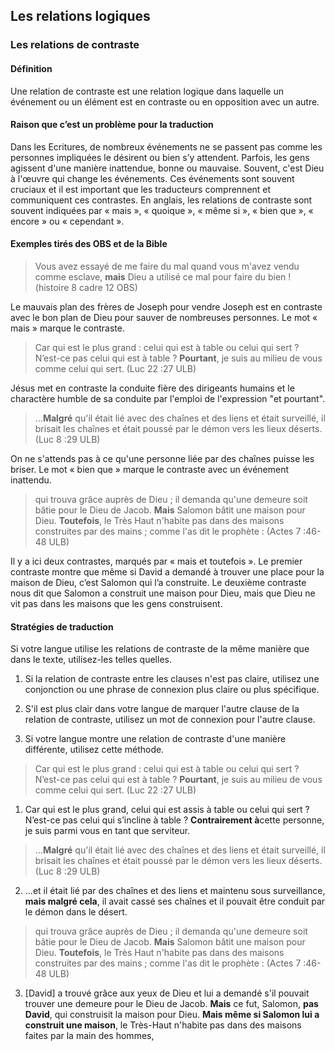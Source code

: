
## Les relations logiques


### Les relations de contraste


#### Définition

Une relation de contraste est une relation logique dans laquelle un événement ou un élément est en contraste ou en opposition avec un autre.


#### Raison que c’est un problème pour la traduction

Dans les Ecritures, de nombreux événements ne se passent pas comme les personnes impliquées le désirent ou bien s’y attendent. Parfois, les gens agissent d'une manière inattendue, bonne ou mauvaise. Souvent, c'est Dieu à l'œuvre qui change les événements. Ces événements sont souvent cruciaux et il est important que les traducteurs comprennent et communiquent ces contrastes. En anglais, les relations de contraste sont souvent indiquées par « mais », « quoique », « même si », « bien que », « encore » ou « cependant ».


#### Exemples tirés des OBS et de la Bible

> Vous avez essayé de me faire du mal quand vous m'avez vendu comme esclave, **mais** Dieu a utilisé ce mal pour faire du bien ! (histoire 8 cadre 12 OBS)

Le mauvais plan des frères de Joseph pour vendre Joseph est en contraste avec le bon plan de Dieu pour sauver de nombreuses personnes. Le mot « mais » marque le contraste.

> Car qui est le plus grand : celui qui est à table ou celui qui sert ? N’est-ce pas celui qui est à table ? **Pourtant**, je suis au milieu de vous comme celui qui sert. (Luc 22 :27 ULB)

Jésus met en contraste la conduite fière des dirigeants humains et le charactère humble de sa conduite par l'emploi de l'expression "et pourtant".

> …**Malgré** qu'il était lié avec des chaînes et des liens et était surveillé, il brisait les chaînes et était poussé par le démon vers les lieux déserts. (Luc 8 :29 ULB)

On ne s'attends pas à ce qu'une personne liée par des chaînes puisse les briser. Le mot « bien que » marque le contraste avec un événement inattendu.

> qui trouva grâce auprès de Dieu ; il demanda qu'une demeure soit bâtie pour le Dieu de Jacob. **Mais** Salomon bâtit  une maison pour Dieu. **Toutefois**, le Très Haut n'habite pas dans des maisons construites par des mains ; comme l'as dit le prophète : (Actes 7 :46-48 ULB)

Il y a ici deux contrastes, marqués par « mais et toutefois ». Le premier contraste montre que même si David a demandé à trouver une place pour la maison de Dieu, c’est Salomon qui l’a construite. Le deuxième contraste nous dit que Salomon a construit une maison pour Dieu, mais que Dieu ne vit pas dans les maisons que les gens construisent.


#### Stratégies de traduction

Si votre langue utilise les relations de contraste de la même manière que dans le texte, utilisez-les telles quelles.

1. Si la relation de contraste entre les clauses n'est pas claire, utilisez une conjonction ou une phrase de connexion plus claire ou plus spécifique.

2. S'il est plus clair dans votre langue de marquer l'autre clause de la relation de contraste, utilisez un mot de connexion pour l'autre clause.

3. Si votre langue montre une relation de contraste d'une manière différente, utilisez cette méthode.

> Car qui est le plus grand : celui qui est à table ou celui qui sert ? N’est-ce pas celui qui est à table ? **Pourtant**, je suis au milieu de vous comme celui qui sert. (Luc 22 :27 ULB)

1. Car qui est le plus grand, celui qui est assis à table ou celui qui sert ? N’est-ce pas celui qui s’incline à table ? **Contrairement à**cette personne, je suis parmi vous en tant que serviteur.

> …**Malgré** qu'il était lié avec des chaînes et des liens et était surveillé, il brisait les chaînes et était poussé par le démon vers les lieux déserts. (Luc 8 :29 ULB)

2. …et il était lié par des chaînes et des liens et maintenu sous surveillance, **mais malgré cela**, il avait cassé ses chaînes et il pouvait être conduit par le démon dans le désert.

> qui trouva grâce auprès de Dieu ; il demanda qu'une demeure soit bâtie pour le Dieu de Jacob. **Mais** Salomon bâtit une maison pour Dieu. **Toutefois**, le Très Haut n'habite pas dans des maisons construites par des mains ; comme l'as dit le prophète : (Actes 7 :46-48 ULB)

3. [David] a trouvé grâce aux yeux de Dieu et lui a demandé s'il pouvait trouver une demeure pour le Dieu de Jacob. **Mais** ce fut, Salomon, **pas David**, qui construisit la maison pour Dieu. **Mais même si Salomon lui a construit une maison**, le Très-Haut n'habite pas dans des maisons faites par la main des hommes,

